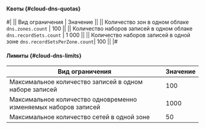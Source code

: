 #### Квоты {#cloud-dns-quotas}

#|
|| Вид ограничения | Значение ||
|| Количество зон в одном облаке 
`dns.zones.count` | 100 ||
|| Количество наборов записей в одном облаке
`dns.recordSets.count` | 1 000 ||
|| Количество наборов записей в одной зоне
`dns.recordSetsPerZone.count`| 100 ||
|#

#### Лимиты {#cloud-dns-limits}

Вид ограничения | Значение
----- | -----
Максимальное количество записей в одном наборе записей | 100
Максимальное количество одновременно изменяемых наборов записей | 1000
Максимальное количество сетей в одной зоне | 50
